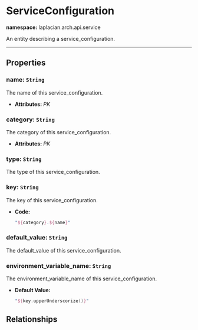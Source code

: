 

# **ServiceConfiguration**
**namespace:** laplacian.arch.api.service

An entity describing a service_configuration.



---

## Properties

### name: `String`
The name of this service_configuration.
- **Attributes:** *PK*

### category: `String`
The category of this service_configuration.
- **Attributes:** *PK*

### type: `String`
The type of this service_configuration.

### key: `String`
The key of this service_configuration.
- **Code:**
  ```kotlin
  "${category}.${name}"
  ```

### default_value: `String`
The default_value of this service_configuration.

### environment_variable_name: `String`
The environment_variable_name of this service_configuration.
- **Default Value:**
  ```kotlin
  "${key.upperUnderscorize()}"
  ```

## Relationships
